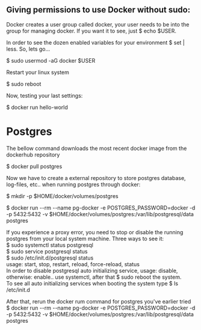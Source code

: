 ## Giving permissions to use Docker without sudo:

Docker creates a user group called docker, your user needs to be into the group for managing docker. If you want it to see, just $ echo $USER. 

In order to see the dozen enabled variables for your environment $ set | less. So, lets go...

$ sudo usermod -aG docker $USER

Restart your linux system

$ sudo reboot

Now, testing your last settings:

$ docker run hello-world

# Postgres

The bellow command downloads the most recent docker image from the dockerhub repository

$ docker pull postgres

Now we have to create a external repository to store postgres database, log-files, etc.. when running postgres through docker:

$ mkdir -p $HOME/docker/volumes/postgres

$ docker run --rm --name pg-docker -e POSTGRES_PASSWORD=docker -d -p 5432:5432 -v $HOME/docker/volumes/postgres:/var/lib/postgresql/data postgres

If you experience a proxy error, you need to stop or disable the running postgres from your local system machine. Three ways to see it:\
$ sudo systemctl status postgresql\
$ sudo service postgresql status\
$ sudo /etc/init.d/postgresql status\
usage: start, stop, restart, reload, force-reload, status\
In order to disable postgresql auto initializing service, usage: disable, otherwise: enable.. use systemctl, after that $ sudo reboot the system.\
To see all auto initializing services when booting the system type $ ls /etc/init.d

After that, rerun the docker rum command for postgres you've earlier tried\
$ docker run --rm --name pg-docker -e POSTGRES_PASSWORD=docker -d -p 5432:5432 -v $HOME/docker/volumes/postgres:/var/lib/postgresql/data postgres



